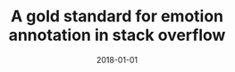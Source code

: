 ---
title: "A gold standard for emotion annotation in stack overflow"
collection: publications
category: conferences
permalink: /publication/2018-01-01-A-gold-standard-for-emotion-annotation-in-stack-overflow
date: 2018-01-01
venue: 'In Proc. of the 15th International Conference on Mining Software Repositories, MSR 2018, Gothenburg, Sweden, May 28-29, 2018'
paperurl: 'https://doi.org/10.1145/3196398.3196453'
citation: ' Nicole Novielli,  Fabio Calefato,  Filippo Lanubile, &quot;A gold standard for emotion annotation in stack overflow.&quot; <i>In Proc. of the 15th International Conference on Mining Software Repositories, MSR 2018, Gothenburg, Sweden, May 28-29, 2018</i>, 2018. DOI: <a href="https://doi.org/10.1145/3196398.3196453">10.1145/3196398.3196453</a>.'
doi: 10.1145/3196398.3196453'
---